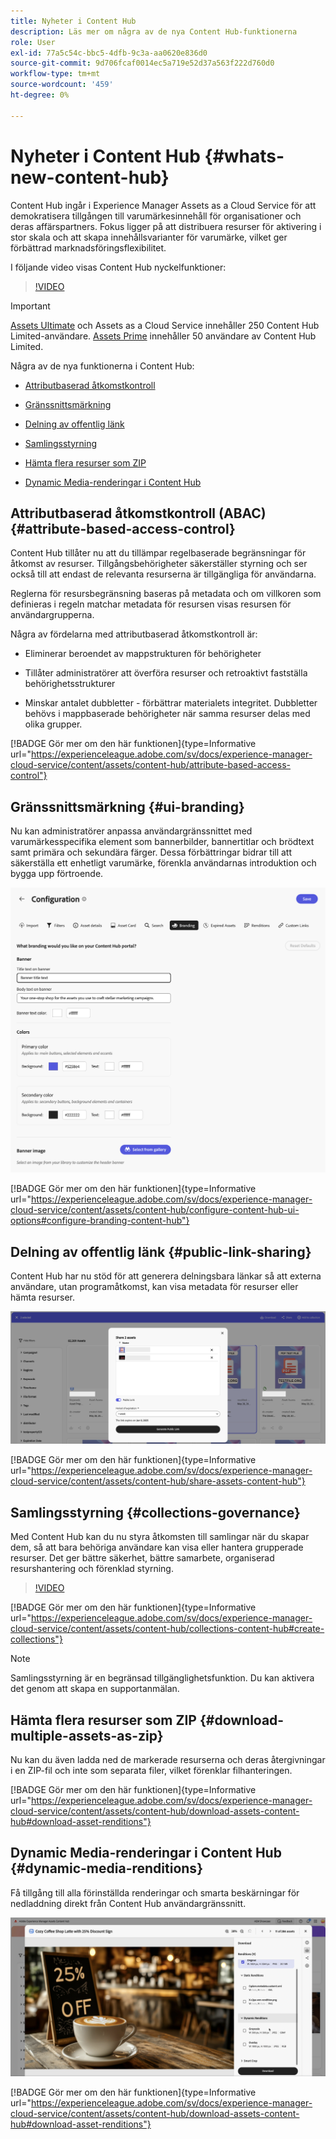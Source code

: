 ```yaml
---
title: Nyheter i Content Hub
description: Läs mer om några av de nya Content Hub-funktionerna
role: User
exl-id: 77a5c54c-bbc5-4dfb-9c3a-aa0620e836d0
source-git-commit: 9d706fcaf0014ec5a719e52d37a563f222d760d0
workflow-type: tm+mt
source-wordcount: '459'
ht-degree: 0%

---
```


# Nyheter i Content Hub {#whats-new-content-hub}

Content Hub ingår i Experience Manager Assets as a Cloud Service för att demokratisera tillgången till varumärkesinnehåll för organisationer och deras affärspartners. Fokus ligger på att distribuera resurser för aktivering i stor skala och att skapa innehållsvarianter för varumärke, vilket ger förbättrad marknadsföringsflexibilitet.

I följande video visas Content Hub nyckelfunktioner:

>[!VIDEO](https://video.tv.adobe.com/v/3463712)

>[!IMPORTANT]
>
>[Assets Ultimate](/help/assets/assets-ultimate-overview.md) och Assets as a Cloud Service innehåller 250 Content Hub Limited-användare. [Assets Prime](/help/assets/assets-prime.md) innehåller 50 användare av Content Hub Limited.

Några av de nya funktionerna i Content Hub:

* [Attributbaserad åtkomstkontroll](#attribute-based-access-control)

* [Gränssnittsmärkning](#ui-branding)

* [Delning av offentlig länk](#public-link-sharing)

* [Samlingsstyrning](#collections-governance)

* [Hämta flera resurser som ZIP](#download-multiple-assets-as-zip)

* [Dynamic Media-renderingar i Content Hub](#dynamic-media-renditions)

## Attributbaserad åtkomstkontroll (ABAC) {#attribute-based-access-control}

Content Hub tillåter nu att du tillämpar regelbaserade begränsningar för åtkomst av resurser. Tillgångsbehörigheter säkerställer styrning och ser också till att endast de relevanta resurserna är tillgängliga för användarna.

Reglerna för resursbegränsning baseras på metadata och om villkoren som definieras i regeln matchar metadata för resursen visas resursen för användargrupperna.

Några av fördelarna med attributbaserad åtkomstkontroll är:

* Eliminerar beroendet av mappstrukturen för behörigheter

* Tillåter administratörer att överföra resurser och retroaktivt fastställa behörighetsstrukturer

* Minskar antalet dubbletter - förbättrar materialets integritet. Dubbletter behövs i mappbaserade behörigheter när samma resurser delas med olika grupper.

[!BADGE Gör mer om den här funktionen]{type=Informative url="https://experienceleague.adobe.com/sv/docs/experience-manager-cloud-service/content/assets/content-hub/attribute-based-access-control"}

## Gränssnittsmärkning {#ui-branding}

Nu kan administratörer anpassa användargränssnittet med varumärkesspecifika element som bannerbilder, bannertitlar och brödtext samt primära och sekundära färger. Dessa förbättringar bidrar till att säkerställa ett enhetligt varumärke, förenkla användarnas introduktion och bygga upp förtroende.

![Gränssnittsmärkning](/help/assets/assets/content-hub-ui-branding.png)

[!BADGE Gör mer om den här funktionen]{type=Informative url="https://experienceleague.adobe.com/sv/docs/experience-manager-cloud-service/content/assets/content-hub/configure-content-hub-ui-options#configure-branding-content-hub"}

## Delning av offentlig länk {#public-link-sharing}

Content Hub har nu stöd för att generera delningsbara länkar så att externa användare, utan programåtkomst, kan visa metadata för resurser eller hämta resurser.

![Gränssnittsmärkning](/help/assets/assets/public-and-private-link.png)

[!BADGE Gör mer om den här funktionen]{type=Informative url="https://experienceleague.adobe.com/sv/docs/experience-manager-cloud-service/content/assets/content-hub/share-assets-content-hub"}

## Samlingsstyrning {#collections-governance}

Med Content Hub kan du nu styra åtkomsten till samlingar när du skapar dem, så att bara behöriga användare kan visa eller hantera grupperade resurser. Det ger bättre säkerhet, bättre samarbete, organiserad resurshantering och förenklad styrning.

>[!VIDEO](https://video.tv.adobe.com/v/3463336)

[!BADGE Gör mer om den här funktionen]{type=Informative url="https://experienceleague.adobe.com/sv/docs/experience-manager-cloud-service/content/assets/content-hub/collections-content-hub#create-collections"}

>[!NOTE]
>
>Samlingsstyrning är en begränsad tillgänglighetsfunktion. Du kan aktivera det genom att skapa en supportanmälan.

## Hämta flera resurser som ZIP {#download-multiple-assets-as-zip}

Nu kan du även ladda ned de markerade resurserna och deras återgivningar i en ZIP-fil och inte som separata filer, vilket förenklar filhanteringen.

[!BADGE Gör mer om den här funktionen]{type=Informative url="https://experienceleague.adobe.com/sv/docs/experience-manager-cloud-service/content/assets/content-hub/download-assets-content-hub#download-asset-renditions"}

## Dynamic Media-renderingar i Content Hub {#dynamic-media-renditions}

Få tillgång till alla förinställda renderingar och smarta beskärningar för nedladdning direkt från Content Hub användargränssnitt.

&#x200B;![Dynamiska medierenderingar](/help/assets/assets/dm-renditions-content-hub.png)

[!BADGE Gör mer om den här funktionen]{type=Informative url="https://experienceleague.adobe.com/sv/docs/experience-manager-cloud-service/content/assets/content-hub/download-assets-content-hub#download-asset-renditions"}
